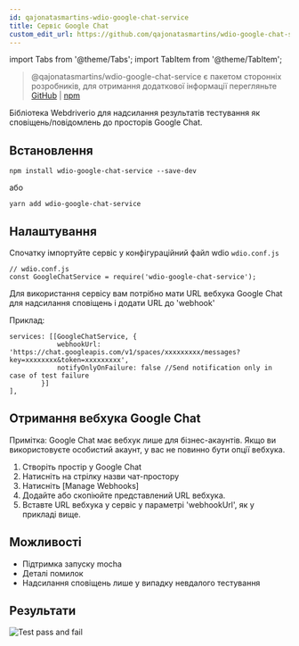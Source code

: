 ```yaml
---
id: qajonatasmartins-wdio-google-chat-service
title: Сервіс Google Chat
custom_edit_url: https://github.com/qajonatasmartins/wdio-google-chat-service/edit/main/README.md
---
```


import Tabs from '@theme/Tabs';
import TabItem from '@theme/TabItem';

> @qajonatasmartins/wdio-google-chat-service є пакетом сторонніх розробників, для отримання додаткової інформації перегляньте [GitHub](https://github.com/qajonatasmartins/wdio-google-chat-service) | [npm](https://www.npmjs.com/package/wdio-google-chat-service)

Бібліотека Webdriverio для надсилання результатів тестування як сповіщень/повідомлень до просторів Google Chat.

## Встановлення

`npm install wdio-google-chat-service --save-dev`

або

`yarn add wdio-google-chat-service`

## Налаштування

Спочатку імпортуйте сервіс у конфігураційний файл wdio `wdio.conf.js`

```
// wdio.conf.js
const GoogleChatService = require('wdio-google-chat-service');
```

Для використання сервісу вам потрібно мати URL вебхука Google Chat для надсилання сповіщень і додати URL до 'webhook'

Приклад:

```
services: [[GoogleChatService, {
            webhookUrl: 'https://chat.googleapis.com/v1/spaces/xxxxxxxxx/messages?key=xxxxxxxx&token=xxxxxxxxx',
            notifyOnlyOnFailure: false //Send notification only in case of test failure
        }]
],
```

## Отримання вебхука Google Chat

Примітка: Google Chat має вебхук лише для бізнес-акаунтів. Якщо ви використовуєте особистий акаунт, у вас не повинно бути опції вебхука.

1. Створіть простір у Google Chat
2. Натисніть на стрілку назви чат-простору
3. Натисніть [Manage Webhooks]
4. Додайте або скопіюйте представлений URL вебхука.
5. Вставте URL вебхука у сервіс у параметрі 'webhookUrl', як у прикладі вище.

## Можливості

- Підтримка запуску mocha
- Деталі помилок
- Надсилання сповіщень лише у випадку невдалого тестування

## Результати

![Test pass and fail](https://github.com/qajonatasmartins/wdio-google-chat-service/blob/main/./img/testPassAndFail.png)